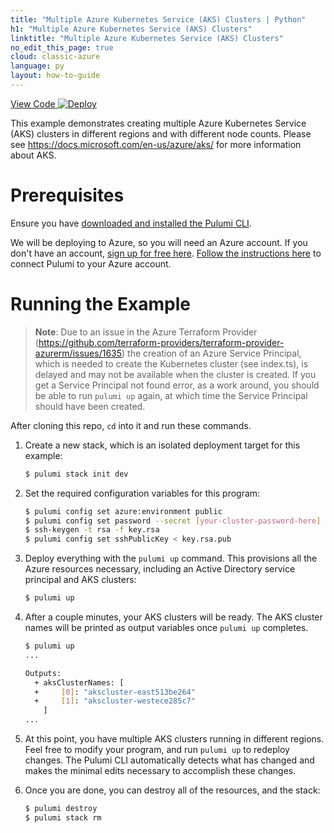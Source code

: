```yaml
---
title: "Multiple Azure Kubernetes Service (AKS) Clusters | Python"
h1: "Multiple Azure Kubernetes Service (AKS) Clusters"
linktitle: "Multiple Azure Kubernetes Service (AKS) Clusters"
no_edit_this_page: true
cloud: classic-azure
language: py
layout: how-to-guide
---
```


<!-- WARNING: this page was generated by a tool. Do not edit it by hand. -->
<!-- To change it, please see https://github.com/pulumi/docs/tree/master/tools/mktutorial. -->

<p class="mb-4 flex">
    <a class="flex flex-wrap items-center rounded text-xs text-white bg-blue-600 border-2 border-blue-600 px-2 mr-2 whitespace-no-wrap hover:text-white" style="height: 32px" href="https://github.com/pulumi/examples/tree/master/classic-azure-py-aks-multicluster" target="_blank">
        <span><i class="fab fa-github pr-2"></i> View Code</span>
    </a>
    <a href="https://app.pulumi.com/new?template=https://github.com/pulumi/examples/tree/master/classic-azure-py-aks-multicluster" target="_blank">
        <img src="https://get.pulumi.com/new/button.svg" alt="Deploy">
    </a>
</p>


This example demonstrates creating multiple Azure Kubernetes Service (AKS) clusters in different regions and with
different node counts. Please see https://docs.microsoft.com/en-us/azure/aks/ for more information about AKS.

# Prerequisites

Ensure you have [downloaded and installed the Pulumi CLI](https://www.pulumi.com/docs/get-started/install/).

We will be deploying to Azure, so you will need an Azure account. If you don't have an account,
[sign up for free here](https://azure.microsoft.com/en-us/free/).
[Follow the instructions here](https://www.pulumi.com/docs/intro/cloud-providers/azure/setup/) to connect Pulumi to your Azure account.

# Running the Example

> **Note**: Due to an issue in the Azure Terraform Provider (https://github.com/terraform-providers/terraform-provider-azurerm/issues/1635) the
> creation of an Azure Service Principal, which is needed to create the Kubernetes cluster (see index.ts), is delayed and may not
> be available when the cluster is created.  If you get a Service Principal not found error, as a work around, you should be able to run `pulumi up`
> again, at which time the Service Principal should have been created.

After cloning this repo, `cd` into it and run these commands.

1. Create a new stack, which is an isolated deployment target for this example:

    ```bash
    $ pulumi stack init dev
    ```

1. Set the required configuration variables for this program:

    ```bash
    $ pulumi config set azure:environment public
    $ pulumi config set password --secret [your-cluster-password-here]
    $ ssh-keygen -t rsa -f key.rsa
    $ pulumi config set sshPublicKey < key.rsa.pub
    ```

1. Deploy everything with the `pulumi up` command. This provisions all the Azure resources necessary, including
   an Active Directory service principal and AKS clusters:

    ```bash
    $ pulumi up
    ```

1. After a couple minutes, your AKS clusters will be ready. The AKS cluster names will be printed as output variables
   once `pulumi up` completes.

    ```bash
    $ pulumi up
    ...

    Outputs:
      + aksClusterNames: [
      +     [0]: "akscluster-east513be264"
      +     [1]: "akscluster-westece285c7"
        ]
    ...
    ```

1. At this point, you have multiple AKS clusters running in different regions. Feel free to modify your program, and
   run `pulumi up` to redeploy changes. The Pulumi CLI automatically detects what has changed and makes the minimal
   edits necessary to accomplish these changes.

1. Once you are done, you can destroy all of the resources, and the stack:

    ```bash
    $ pulumi destroy
    $ pulumi stack rm
    ```

